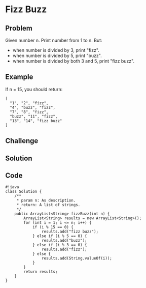 Fizz Buzz
===


Problem
-------

Given number n. Print number from 1 to n. But:

- when number is divided by 3, print "fizz".
- when number is divided by 5, print "buzz".
- when number is divided by both 3 and 5, print "fizz buzz".

Example
-------

If n = 15, you should return:

    [
      "1", "2", "fizz",
      "4", "buzz", "fizz",
      "7", "8", "fizz",
      "buzz", "11", "fizz",
      "13", "14", "fizz buzz"
    ]

Challenge
---------

Solution
--------

Code
----
    
    #!java
    class Solution {
        /**
         * param n: As description.
         * return: A list of strings.
         */
        public ArrayList<String> fizzBuzz(int n) {
            ArrayList<String> results = new ArrayList<String>();
            for (int i = 1; i <= n; i++) {
                if (i % 15 == 0) {
                    results.add("fizz buzz");
                } else if (i % 5 == 0) {
                    results.add("buzz");
                } else if (i % 3 == 0) {
                    results.add("fizz");
                } else {
                    results.add(String.valueOf(i));
                }
            }
            return results;
        }
    }

